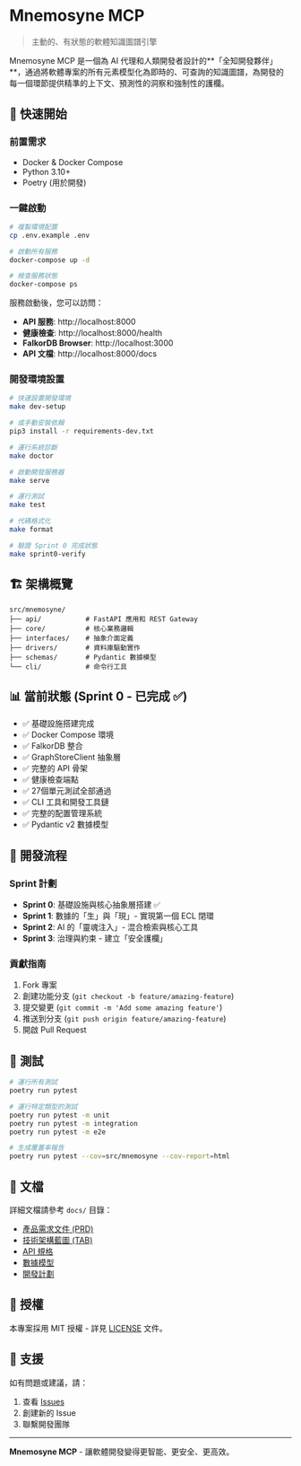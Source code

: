 # Mnemosyne MCP

> 主動的、有狀態的軟體知識圖譜引擎

Mnemosyne MCP 是一個為 AI 代理和人類開發者設計的**「全知開發夥伴」**，通過將軟體專案的所有元素模型化為即時的、可查詢的知識圖譜，為開發的每一個環節提供精準的上下文、預測性的洞察和強制性的護欄。

## 🚀 快速開始

### 前置需求

- Docker & Docker Compose
- Python 3.10+
- Poetry (用於開發)

### 一鍵啟動

```bash
# 複製環境配置
cp .env.example .env

# 啟動所有服務
docker-compose up -d

# 檢查服務狀態
docker-compose ps
```

服務啟動後，您可以訪問：

- **API 服務**: http://localhost:8000
- **健康檢查**: http://localhost:8000/health
- **FalkorDB Browser**: http://localhost:3000
- **API 文檔**: http://localhost:8000/docs

### 開發環境設置

```bash
# 快速設置開發環境
make dev-setup

# 或手動安裝依賴
pip3 install -r requirements-dev.txt

# 運行系統診斷
make doctor

# 啟動開發服務器
make serve

# 運行測試
make test

# 代碼格式化
make format

# 驗證 Sprint 0 完成狀態
make sprint0-verify
```

## 🏗️ 架構概覽

```
src/mnemosyne/
├── api/           # FastAPI 應用和 REST Gateway
├── core/          # 核心業務邏輯
├── interfaces/    # 抽象介面定義
├── drivers/       # 資料庫驅動實作
├── schemas/       # Pydantic 數據模型
└── cli/           # 命令行工具
```

## 📊 當前狀態 (Sprint 0 - 已完成 ✅)

- ✅ 基礎設施搭建完成
- ✅ Docker Compose 環境
- ✅ FalkorDB 整合
- ✅ GraphStoreClient 抽象層
- ✅ 完整的 API 骨架
- ✅ 健康檢查端點
- ✅ 27個單元測試全部通過
- ✅ CLI 工具和開發工具鏈
- ✅ 完整的配置管理系統
- ✅ Pydantic v2 數據模型

## 🔄 開發流程

### Sprint 計劃

- **Sprint 0**: 基礎設施與核心抽象層搭建 ✅
- **Sprint 1**: 數據的「生」與「現」- 實現第一個 ECL 閉環
- **Sprint 2**: AI 的「靈魂注入」- 混合檢索與核心工具  
- **Sprint 3**: 治理與約束 - 建立「安全護欄」

### 貢獻指南

1. Fork 專案
2. 創建功能分支 (`git checkout -b feature/amazing-feature`)
3. 提交變更 (`git commit -m 'Add some amazing feature'`)
4. 推送到分支 (`git push origin feature/amazing-feature`)
5. 開啟 Pull Request

## 🧪 測試

```bash
# 運行所有測試
poetry run pytest

# 運行特定類型的測試
poetry run pytest -m unit
poetry run pytest -m integration
poetry run pytest -m e2e

# 生成覆蓋率報告
poetry run pytest --cov=src/mnemosyne --cov-report=html
```

## 📝 文檔

詳細文檔請參考 `docs/` 目錄：

- [產品需求文件 (PRD)](docs/DEVELOPEMENT/PRD.md)
- [技術架構藍圖 (TAB)](docs/DEVELOPEMENT/TAB.md)
- [API 規格](docs/DEVELOPEMENT/API.md)
- [數據模型](docs/DEVELOPEMENT/data_schema.md)
- [開發計劃](docs/DEVELOPEMENT/mvp_sprint.md)

## 📄 授權

本專案採用 MIT 授權 - 詳見 [LICENSE](LICENSE) 文件。

## 🤝 支援

如有問題或建議，請：

1. 查看 [Issues](https://github.com/your-org/mnemosyne-mcp/issues)
2. 創建新的 Issue
3. 聯繫開發團隊

---

**Mnemosyne MCP** - 讓軟體開發變得更智能、更安全、更高效。
